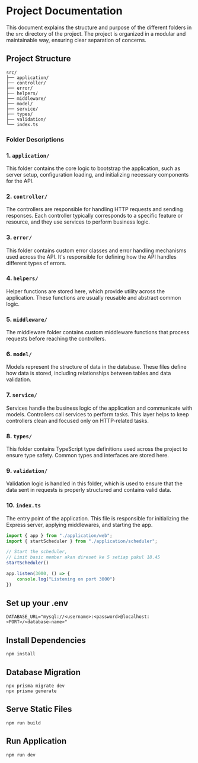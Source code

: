 # Project Documentation

This document explains the structure and purpose of the different folders in the `src` directory of the project. The project is organized in a modular and maintainable way, ensuring clear separation of concerns.

## Project Structure

```
src/ 
├── application/ 
├── controller/ 
├── error/ 
├── helpers/ 
├── middleware/ 
├── model/ 
├── service/ 
├── types/ 
├── validation/ 
└── index.ts
```

### Folder Descriptions

### 1. `application/`
This folder contains the core logic to bootstrap the application, such as server setup, configuration loading, and initializing necessary components for the API.
### 2. `controller/`
The controllers are responsible for handling HTTP requests and sending responses. Each controller typically corresponds to a specific feature or resource, and they use services to perform business logic.
### 3. `error/`
This folder contains custom error classes and error handling mechanisms used across the API. It's responsible for defining how the API handles different types of errors.
### 4. `helpers/`
Helper functions are stored here, which provide utility across the application. These functions are usually reusable and abstract common logic.
### 5. `middleware/`
The middleware folder contains custom middleware functions that process requests before reaching the controllers.
### 6. `model/`
Models represent the structure of data in the database. These files define how data is stored, including relationships between tables and data validation. 
### 7. `service/`
Services handle the business logic of the application and communicate with models. Controllers call services to perform tasks. This layer helps to keep controllers clean and focused only on HTTP-related tasks.
### 8. `types/`
This folder contains TypeScript type definitions used across the project to ensure type safety. Common types and interfaces are stored here.
### 9. `validation/`
Validation logic is handled in this folder, which is used to ensure that the data sent in requests is properly structured and contains valid data.
### 10. `index.ts`
The entry point of the application. This file is responsible for initializing the Express server, applying middlewares, and starting the app. 

```ts
import { app } from "./application/web";
import { startScheduler } from "./application/scheduler";

// Start the scheduler, 
// Limit basic member akan direset ke 5 setiap pukul 18.45
startScheduler()

app.listen(3000, () => {
    console.log("Listening on port 3000")
})
```


## Set up your .env

```
DATABASE_URL="mysql://<username>:<password>@localhost:<PORT>/<database-name>"
```


## Install Dependencies
```
npm install
```
## Database Migration
```
npx prisma migrate dev
npx prisma generate
```

## Serve Static Files
```
npm run build
```

## Run Application
```
npm run dev
```